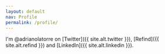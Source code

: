 ```yaml
---
layout: default
nav: Profile
permalink: /profile/
---
```


<!-- ![](/-/profile/profile.png) -->

I'm @adrianolatorre on [Twitter]({{ site.alt.twitter }}), [Refind]({{ site.alt.refind }}) and [LinkedIn]({{ site.alt.linkedin }}).
